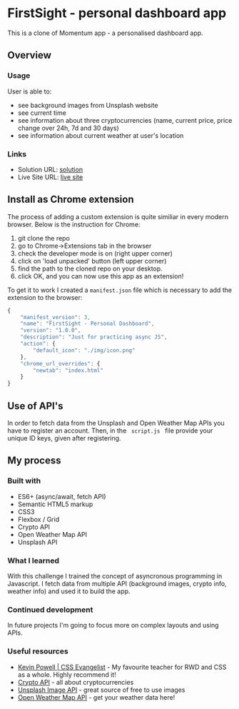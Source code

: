 # FirstSight - personal dashboard app

This is a clone of Momentum app - a personalised dashboard app.

## Overview

### Usage

User is able to:

- see background images from Unsplash website
- see current time
- see information about three cryptocurrencies (name, current price, price change over 24h, 7d and 30 days)
- see information about current weather at user's location

### Links

- Solution URL: [solution](https://github.com/pawelpikus/firstsight-dashboard-app)
- Live Site URL: [live site](https://pawelpikus.github.io/firstsight-dashboard-app/)

## Install as Chrome extension
The process of adding a custom extension is quite similiar in every modern browser. Below is the instruction for Chrome:
1. git clone the repo
2. go to Chrome->Extensions tab in the browser
3. check the developer mode is on (right upper corner) 
4. click on 'load unpacked' button (left upper corner)
5. find the path to the cloned repo on your desktop.
6. click OK, and you can now use this app as an extension!

To get it to work I created a <code>manifest.json</code> file which is necessary to add the extension to the browser:

```js
{
    "manifest_version": 3,
    "name": "FirstSight - Personal Dashboard",
    "version": "1.0.0",
    "description": "Just for practicing async JS",
    "action": {
        "default_icon": "./img/icon.png"
    },
    "chrome_url_overrides": {
        "newtab": "index.html"
    }
}
```

## Use of API's
In order to fetch data from the Unsplash and Open Weather Map APIs you have to register an account. Then, in the <code> script.js </code> file provide your unique ID keys, given after registering.  

## My process

### Built with

- ES6+ (async/await, fetch API)
- Semantic HTML5 markup
- CSS3 
- Flexbox / Grid
- Crypto API 
- Open Weather Map API
- Unsplash API

### What I learned

With this challenge I trained the concept of asyncronous programming in Javascript. I fetch data from multiple API (background images, crypto info, weather info) and used it to build the app.  

### Continued development

In future projects I'm going to focus more on complex layouts and using APIs.

### Useful resources

- [Kevin Powell | CSS Evangelist](https://www.kevinpowell.co/) - My favourite teacher for RWD and CSS as a whole. Highly recommend it!
- [Crypto API](https://www.coingecko.com/en/api/) - all about cryptocurrencies
- [Unsplash Image API](https://unsplash.com/developers) - great source of free to use images
- [Open Weather Map API](https://home.openweathermap.org/) - get your weather data here!
